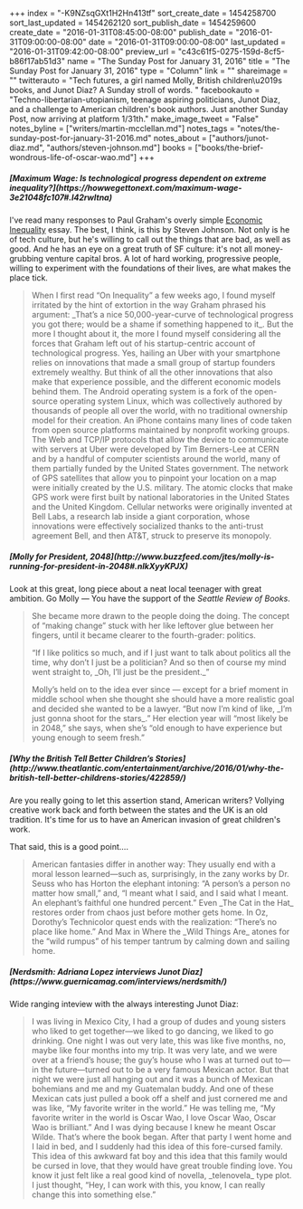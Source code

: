 +++
index = "-K9NZsqGXt1H2Hn413tf"
sort_create_date = 1454258700
sort_last_updated = 1454262120
sort_publish_date = 1454259600
create_date = "2016-01-31T08:45:00-08:00"
publish_date = "2016-01-31T09:00:00-08:00"
date = "2016-01-31T09:00:00-08:00"
last_updated = "2016-01-31T09:42:00-08:00"
preview_url = "c43c61f5-0275-159d-8cf5-b86f17ab51d3"
name = "The Sunday Post for January 31, 2016"
title = "The Sunday Post for January 31, 2016"
type = "Column"
link = ""
shareimage = ""
twitterauto = "Tech futures, a girl named Molly, British children\u2019s books, and Junot Diaz? A Sunday stroll of words. "
facebookauto = "Techno-libertarian-utopianism, teenage aspiring politicians, Junot Diaz, and a challenge to American children's book authors. Just another Sunday Post, now arriving at platform 1/31th."
make_image_tweet = "False"
notes_byline = ["writers/martin-mcclellan.md"]
notes_tags = "notes/the-sunday-post-for-january-31-2016.md"
notes_about = ["authors/junot-diaz.md", "authors/steven-johnson.md"]
books = ["books/the-brief-wondrous-life-of-oscar-wao.md"]
+++
<h5>[Maximum Wage: Is technological progress dependent on extreme inequality?](https://howwegettonext.com/maximum-wage-3e21048fc107#.l42rwltna)</h5>

I've read many responses to Paul Graham's overly simple <a href="http://www.paulgraham.com/ineq.html">Economic Inequality</a> essay. The best, I think, is this by Steven Johnson. Not only is he of tech culture, but he's willing to call out the things that are bad, as well as good. And he has an eye on a great truth of SF culture: it's not all money-grubbing venture capital bros. A lot of hard working, progressive people, willing to experiment with the foundations of their lives, are what makes the place tick. 

<blockquote>
	When I first read “On Inequality” a few weeks ago, I found myself irritated by the hint of extortion in the way Graham phrased his argument: _That’s a nice 50,000-year-curve of technological progress you got there; would be a shame if something happened to it_. But the more I thought about it, the more I found myself considering all the forces that Graham left out of his startup-centric account of technological progress. Yes, hailing an Uber with your smartphone relies on innovations that made a small group of startup founders extremely wealthy. But think of all the other innovations that also make that experience possible, and the different economic models behind them. The Android operating system is a fork of the open-source operating system Linux, which was collectively authored by thousands of people all over the world, with no traditional ownership model for their creation. An iPhone contains many lines of code taken from open source platforms maintained by nonprofit working groups. The Web and TCP/IP protocols that allow the device to communicate with servers at Uber were developed by Tim Berners-Lee at CERN and by a handful of computer scientists around the world, many of them partially funded by the United States government. The network of GPS satellites that allow you to pinpoint your location on a map were initially created by the U.S. military. The atomic clocks that make GPS work were first built by national laboratories in the United States and the United Kingdom. Cellular networks were originally invented at Bell Labs, a research lab inside a giant corporation, whose innovations were effectively socialized thanks to the anti-trust agreement Bell, and then AT&amp;T, struck to preserve its monopoly.
</blockquote>

<h5>[Molly for President, 2048](http://www.buzzfeed.com/jtes/molly-is-running-for-president-in-2048#.nlkXyyKPJX)</h5>

Look at this great, long piece about a neat local teenager with great ambition. Go Molly &mdash; You have the support of the _Seattle Review of Books_.

<blockquote>
	<p>She became more drawn to the people doing the doing. The concept of “making change” stuck with her like leftover glue between her fingers, until it became clearer to the fourth-grader: politics.</p>

<p>“If I like politics so much, and if I just want to talk about politics all the time, why don’t I just be a politician? And so then of course my mind went straight to, _Oh, I’ll just be the president._”</p>

<p>Molly’s held on to the idea ever since — except for a brief moment in middle school when she thought she should have a more realistic goal and decided she wanted to be a lawyer. “But now I’m kind of like, _I’m just gonna shoot for the stars_.” Her election year will “most likely be in 2048,” she says, when she’s “old enough to have experience but young enough to seem fresh.”</p>
</blockquote>

<h5>[Why the British Tell Better Children’s Stories](http://www.theatlantic.com/entertainment/archive/2016/01/why-the-british-tell-better-childrens-stories/422859/)</h5>

Are you really going to let this assertion stand, American writers? Vollying creative work back and forth between the states and the UK is an old tradition. It's time for us to have an American invasion of great children's work. 

That said, this is a good point&hellip;.

<blockquote>
	American fantasies differ in another way: They usually end with a moral lesson learned—such as, surprisingly, in the zany works by Dr. Seuss who has Horton the elephant intoning: “A person’s a person no matter how small,” and, “I meant what I said, and I said what I meant. An elephant’s faithful one hundred percent.” Even _The Cat in the Hat_ restores order from chaos just before mother gets home. In Oz, Dorothy’s Technicolor quest ends with the realization: “There’s no place like home.” And Max in Where the _Wild Things Are_ atones for the “wild rumpus” of his temper tantrum by calming down and sailing home.
</blockquote>

<h5>[Nerdsmith: Adriana Lopez interviews Junot Diaz](https://www.guernicamag.com/interviews/nerdsmith/)</h5>

Wide ranging inteview with the always interesting Junot Diaz:

<blockquote>
	I was living in Mexico City, I had a group of dudes and young sisters who liked to get together—we liked to go dancing, we liked to go drinking. One night I was out very late, this was like five months, no, maybe like four months into my trip. It was very late, and we were over at a friend’s house; the guy’s house who I was at turned out to—in the future—turned out to be a very famous Mexican actor. But that night we were just all hanging out and it was a bunch of Mexican bohemians and me and my Guatemalan buddy. And one of these Mexican cats just pulled a book off a shelf and just cornered me and was like, “My favorite writer in the world.” He was telling me, “My favorite writer in the world is Oscar Wao, I love Oscar Wao, Oscar Wao is brilliant.” And I was dying because I knew he meant Oscar Wilde. That’s where the book began. After that party I went home and I laid in bed, and I suddenly had this idea of this fore-cursed family. This idea of this awkward fat boy and this idea that this family would be cursed in love, that they would have great trouble finding love. You know it just felt like a real good kind of novella, _telenovela_ type plot. I just thought, “Hey, I can work with this, you know, I can really change this into something else.”
</blockquote>
